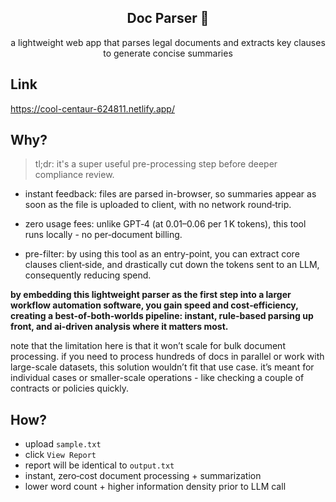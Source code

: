 <div align="center">

  <b>Doc Parser 🔎</b>
----------------------
a lightweight web app that parses legal documents and extracts key clauses to generate concise summaries

</div>

## Link

https://cool-centaur-624811.netlify.app/

## Why?

> tl;dr: it's a super useful pre-processing step before deeper compliance review.

- instant feedback: files are parsed in-browser, so summaries appear as soon as the file is uploaded to client, with no network round‑trip.
  
- zero usage fees: unlike GPT‑4 (at $0.01–$0.06 per 1 K tokens), this tool runs locally - no per‑document billing.
  
- pre-filter: by using this tool as an entry-point, you can extract core clauses client‑side, and drastically cut down the tokens sent to an LLM, consequently reducing spend.
  
**by embedding this lightweight parser as the first step into a larger workflow automation software, you gain speed and cost‑efficiency, creating a best‑of‑both‑worlds pipeline: instant, rule‑based parsing up front, and ai‑driven analysis where it matters most.**

note that the limitation here is that it won’t scale for bulk document processing. if you need to process hundreds of docs in parallel or work with large-scale datasets, this solution wouldn’t fit that use case. it’s meant for individual cases or smaller-scale operations - like checking a couple of contracts or policies quickly.

## How?

- upload `sample.txt`
- click `View Report`
- report will be identical to `output.txt`
- instant, zero‑cost document processing + summarization
- lower word count + higher information density prior to LLM call
  
  






